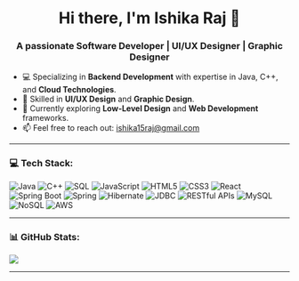 <h1 align="center">
  Hi there, I'm Ishika Raj 👋 
</h1>
<h3 align="center">A passionate Software Developer | UI/UX Designer | Graphic Designer</h3> 

- 💻 Specializing in **Backend Development** with expertise in Java, C++, and **Cloud Technologies**.
- 🎨 Skilled in **UI/UX Design** and **Graphic Design**.
- 🌱 Currently exploring **Low-Level Design** and **Web Development** frameworks.
- 📫 Feel free to reach out: [ishika15raj@gmail.com](mailto:ishika15raj@gmail.com)




---

### 💻 Tech Stack:

![Java](https://img.shields.io/badge/Java-%23000000.svg?style=flat&logo=java&logoColor=white)
![C++](https://img.shields.io/badge/C++-%23000000.svg?style=flat&logo=c%2B%2B&logoColor=white)
![SQL](https://img.shields.io/badge/SQL-%23000000.svg?style=flat&logo=mysql&logoColor=white)
![JavaScript](https://img.shields.io/badge/JavaScript-%23000000.svg?style=flat&logo=javascript&logoColor=white)
![HTML5](https://img.shields.io/badge/HTML5-%23000000.svg?style=flat&logo=html5&logoColor=white)
![CSS3](https://img.shields.io/badge/CSS3-%23000000.svg?style=flat&logo=css3&logoColor=white)
![React](https://img.shields.io/badge/React-%23000000.svg?style=flat&logo=react&logoColor=white)
![Spring Boot](https://img.shields.io/badge/Spring%20Boot-%23000000.svg?style=flat&logo=spring-boot&logoColor=white)
![Spring](https://img.shields.io/badge/Spring-%23000000.svg?style=flat&logo=spring&logoColor=white)
![Hibernate](https://img.shields.io/badge/Hibernate-%23000000.svg?style=flat&logo=hibernate&logoColor=white)
![JDBC](https://img.shields.io/badge/JDBC-%23000000.svg?style=flat&logo=java&logoColor=white)
![RESTful APIs](https://img.shields.io/badge/RESTful%20APIs-%23000000.svg?style=flat)
![MySQL](https://img.shields.io/badge/MySQL-%23000000.svg?style=flat&logo=mysql&logoColor=white)
![NoSQL](https://img.shields.io/badge/NoSQL-%23000000.svg?style=flat&logo=mongodb&logoColor=white)
![AWS](https://img.shields.io/badge/AWS-%23000000.svg?style=flat&logo=amazon-aws&logoColor=white)


---

### 📊 GitHub Stats:
![](https://github-readme-stats.vercel.app/api?username=ishika1501&theme=react&hide_border=true&include_all_commits=false&count_private=true)

---

<!-- Proudly created with GPRM ( https://gprm.itsvg.in ) -->
